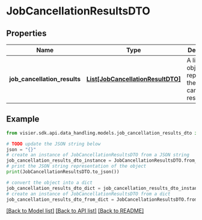 # JobCancellationResultsDTO


## Properties

Name | Type | Description | Notes
------------ | ------------- | ------------- | -------------
**job_cancellation_results** | [**List[JobCancellationResultDTO]**](JobCancellationResultDTO.md) | A list of objects representing the job cancellation results. | [optional] 

## Example

```python
from visier.sdk.api.data_handling.models.job_cancellation_results_dto import JobCancellationResultsDTO

# TODO update the JSON string below
json = "{}"
# create an instance of JobCancellationResultsDTO from a JSON string
job_cancellation_results_dto_instance = JobCancellationResultsDTO.from_json(json)
# print the JSON string representation of the object
print(JobCancellationResultsDTO.to_json())

# convert the object into a dict
job_cancellation_results_dto_dict = job_cancellation_results_dto_instance.to_dict()
# create an instance of JobCancellationResultsDTO from a dict
job_cancellation_results_dto_from_dict = JobCancellationResultsDTO.from_dict(job_cancellation_results_dto_dict)
```
[[Back to Model list]](../README.md#documentation-for-models) [[Back to API list]](../README.md#documentation-for-api-endpoints) [[Back to README]](../README.md)


